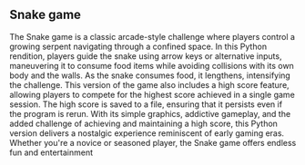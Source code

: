 
## Snake game

The Snake game is a classic arcade-style challenge where players control a growing serpent navigating through a confined space. In this Python rendition, players guide the snake using arrow keys or alternative inputs, maneuvering it to consume food items while avoiding collisions with its own body and the walls. As the snake consumes food, it lengthens, intensifying the challenge. This version of the game also includes a high score feature, allowing players to compete for the highest score achieved in a single game session. The high score is saved to a file, ensuring that it persists even if the program is rerun. With its simple graphics, addictive gameplay, and the added challenge of achieving and maintaining a high score, this Python version delivers a nostalgic experience reminiscent of early gaming eras. Whether you're a novice or seasoned player, the Snake game offers endless fun and entertainment
